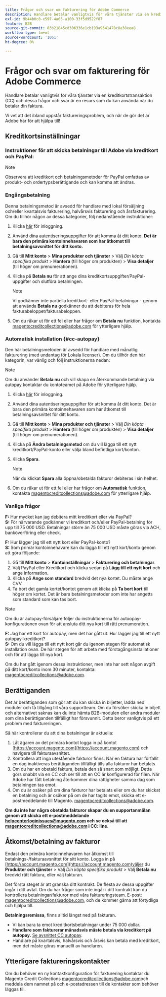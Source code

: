 ```yaml
---
title: Frågor och svar om fakturering för Adobe Commerce
description: Handlare betalar vanligtvis för våra tjänster via en kreditkortstransaktion (CC) och dessa frågor och svar är en resurs som du kan använda när du betalar din faktura.
exl-id: 9b44b0c8-e597-4a05-a100-33f5d9522f87
feature: B2B
source-git-commit: 83b21845cd306336e1cb193a9541478c8a38eea8
workflow-type: tm+mt
source-wordcount: '1061'
ht-degree: 0%

---
```


# Frågor och svar om fakturering för Adobe Commerce

Handlare betalar vanligtvis för våra tjänster via en kreditkortstransaktion (CC) och dessa frågor och svar är en resurs som du kan använda när du betalar din faktura.

Vi vet att det ibland uppstår faktureringsproblem, och när de gör det är Adobe här för att hjälpa till!

## Kreditkortsinställningar

### Instruktioner för att skicka betalningar till Adobe via kreditkort och PayPal:

>[!NOTE]
>
>Observera att kreditkort och betalningsmetoder för PayPal omfattas av produkt- och ordertypsberättigande och kan komma att ändras.

### Engångsbetalning

Denna betalningsmetod är avsedd för handlare med lokal försäljning och/eller kvartalsvis fakturering, halvårsvis fakturering och årsfakturering. Om du tillhör någon av dessa kategorier, följ nedanstående instruktioner:

1. Klicka [här](https://account.magento.com/customer/account/login) för inloggning.

1. Använd dina autentiseringsuppgifter för att komma åt ditt konto. **Det är bara den primära kontoinnehavaren som har åtkomst till betalningsavsnittet för ditt konto.**

1. Gå till **Mitt konto** > **Mina produkter och tjänster** > Välj *Din köpta specifika produkt* > **Hantera** (till höger om produkten) > **Visa detaljer** (till höger om prenumerationen).

1. Klicka på **Betala nu** för att ange dina kreditkortsuppgifter/PayPal-uppgifter och slutföra betalningen.

   >[!NOTE]
   >
   >Vi godkänner inte partiella kreditkort- eller PayPal-betalningar - genom att använda **Betala nu** godkänner du att debiteras för hela fakturabeloppet/fakturabeloppen.

1. Om du råkar ut för ett fel eller har frågor om **Betala nu** funktion, kontakta [magentocreditcollections@adobe.com](mailto:magentocreditcollections@adobe.com) för ytterligare hjälp.

### Automatisk installation {#cc-autopay}

Den här betalningsmetoden är avsedd för handlare med månatlig fakturering (med undantag för Lokala licenser). Om du tillhör den här kategorin, var vänlig och följ instruktionerna nedan:

>[!NOTE]
>
>Om du använder **Betala nu** och vill skapa en återkommande betalning via autopay kontaktar du kontoteamet på Adobe för ytterligare hjälp.

1. Klicka [här](https://account.magento.com/customer/account/login) för inloggning.

1. Använd dina autentiseringsuppgifter för att komma åt ditt konto. Det är bara den primära kontoinnehavaren som har åtkomst till betalningsavsnittet för ditt konto.

1. Gå till **Mitt konto** > **Mina produkter och tjänster** > Välj *Din köpta specifika produkt* > **Hantera** (till höger om produkten) > **Visa detaljer** (till höger om prenumerationen).

1. Klicka på **Ändra betalningsmetod** om du vill lägga till ett nytt kreditkort/PayPal-konto eller välja bland befintliga kort/konton.

1. Klicka **Spara**.

   >[!NOTE]
   >
   >När du klickat **Spara** alla öppna/obetalda fakturor debiteras i sin helhet.

1. Om du råkar ut för ett fel eller har frågor om **Automatisk** funktion, kontakta [magentocreditcollections@adobe.com](mailto:magentocreditcollections@adobe.com) för ytterligare hjälp.

### Vanliga frågor

**F:** Hur mycket kan jag debitera mitt kreditkort eller via PayPal?<br>
**S:** För närvarande godkänner vi kreditkort och/eller PayPal-betalning för upp till 75 000 USD. Betalningar större än 75 000 USD måste göras via ACH, banköverföring eller check.

**F:** Hur lägger jag till ett nytt kort eller PayPal-konto?<br>
**S:** Som primär kontoinnehavare kan du lägga till ett nytt kort/konto genom att göra följande:

1. Gå till **Mitt konto** > **Kontoinställningar** > **Fakturering och betalningar**.
1. Välj PayPal eller Kreditkort och klicka sedan på **Lägg till ett nytt kort** och ange information.
1. Klicka på **Ange som standard** bredvid det nya kortet. Du måste ange CVV.
1. Ta bort det gamla kortet/kontot genom att klicka på **Ta bort kort** till höger om kortet. Det är bara betalningsmetoder som inte har angetts som standard som kan tas bort.

>[!NOTE]
>
>Om du är autopay-försäljare följer du instruktionerna för autoopay-konfigurationen ovan för att ansluta ditt nya kort till rätt prenumeration.

**F:** Jag har ett kort för autopay, men det har gått ut. Hur lägger jag till ett nytt autopay-kreditkort?<br>
**S:** Om du vill lägga till ett nytt kort går du igenom stegen för automatisk installation ovan. De här stegen för att arbeta med förstagångsinstallationer och för att lägga till nya kort.

Om du har gått igenom dessa instruktioner, men inte har sett någon avgift på ditt kort/konto inom 30 minuter, kontakta: [magentocreditcollections@adobe.com](mailto:magentocreditcollections@adobe.com).


## Berättiganden

Det är berättiganden som gör att du kan skicka in biljetter, ladda ned moduler och få tillgång till våra supportteam. Om du försöker skicka in biljett och alternativet saknas kan du inte hämta B2B-modulen eller andra moduler som dina berättiganden tillfälligt har försvunnit. Detta beror vanligtvis på ett problem med faktureringen.

Så här kontrollerar du att dina betalningar är aktuella:

1. Låt ägaren av det primära kontot logga in på kontot [https://account.magento.com](https://account.magento.com) och navigera till fakturaavsnittet.
1. Kontrollera att inga utestående fakturor finns. När en faktura har förfallit en dag inaktiveras berättiganden tillfälligt tills alla fakturor har betalats.
1. Om du har en obetald faktura, betala den så snart som möjligt. Detta görs snabbt via en CC och ser till att en CC är konfigurerad för filen. När Adobe har fått betalning återkommer dina rättigheter samma dag som betalningen tas emot.
1. Om du är osäker på om dina fakturor har betalats eller om du har skickat en betalning och är osäker på om de har tagits emot, skicka ett e-postmeddelande till Magento. [magentocreditcollections@adobe.com](mailto:magentocreditcollections@adobe.com).

**Om du inte har några obetalda fakturor skapar du en supportanmälan genom att skicka ett e-postmeddelande [helpcenterloginissues@magento.com](mailto:helpcenterloginissues@magento.com) och se också till att [magentocreditcollections@adobe.com](mailto:magentocreditcollections@adobe.com) i CC: line.**

## Åtkomst/betalning av fakturor

Endast den primära kontoinnehavaren har åtkomst till betalnings-/fakturaavsnittet för sitt konto.
Logga in på [https://account.magento.com](https://account.magento.com)väljer du **Produkter och tjänster** > Välj *Din köpta specifika produkt* > Välj **Betala nu** bredvid rätt faktura, eller välj fakturan.

Det första steget är att granska ditt kontrakt. De flesta av dessa uppgifter ingår i ditt avtal. Om du har frågor som inte ingår i ditt kontrakt kan du kontrollera betalningar/fakturor med våra faktureringsteam.  E-post: [magentocreditcollections@adobe.com](mailto:magentocreditcollections@adobe.com), och de kommer gärna att förtydliga och hjälpa till.

**Betalningsremissa**, finns alltid längst ned på fakturan.

* Vi kan bara ta emot kreditkortsbetalningar under 75 000 dollar.
* **Handlare som fakturerar månadsvis måste betala via kreditkort på autopay.** [Se avsnittet CC autopay](#cc-autopay).
* Handlare på kvartalsvis, halvårsvis och årsvis kan betala med kreditkort, men det måste göras manuellt av handlaren.

## Ytterligare faktureringskontakter

Om du behöver en ny kontaktkonfiguration för fakturering kontaktar du Magento Credit Collections [magentocreditcollections@adobe.com](mailto:magentocreditcollections@adobe.com)och meddela dem namnet på och e-postadressen till de kontakter som behöver läggas till.

